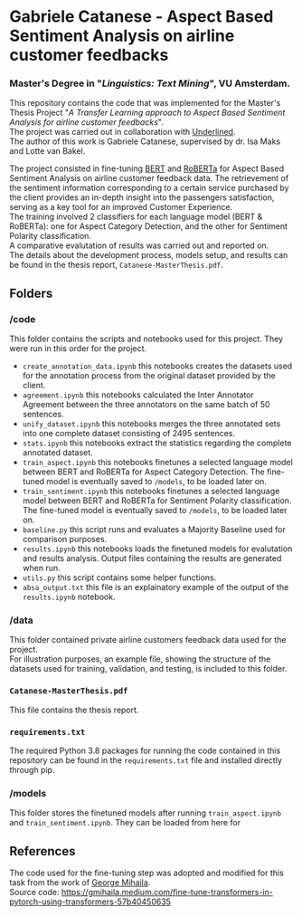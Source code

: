 # Gabriele Catanese - Aspect Based Sentiment Analysis on airline customer feedbacks
### Master's Degree in "*Linguistics: Text Mining*", VU Amsterdam.
This repository contains the code that was implemented for the Master's Thesis Project "*A Transfer Learning approach to Aspect Based Sentiment Analysis for airline customer feedbacks*".\
The project was carried out in collaboration with [Underlined](https://underlined.nl/).\
The author of this work is Gabriele Catanese, supervised by dr. Isa Maks and Lotte van Bakel.



The project consisted in fine-tuning [BERT](https://huggingface.co/bert-base-uncased) and [RoBERTa](https://huggingface.co/roberta-base) for Aspect Based Sentiment Analysis on airline customer feedback data. The retrievement of the sentiment information corresponding to a certain service purchased by the client provides an in-depth insight into the passengers satisfaction, serving as a key tool for an improved Customer Experience.\
The training involved 2 classifiers for each language model (BERT & RoBERTa): one for Aspect Category Detection, and the other for Sentiment Polarity classification.\
A comparative evalutation of results was carried out and reported on.\
The details about the development process, models setup, and results can be found in the thesis report, `Catanese-MasterThesis.pdf`.



## Folders
### /code
This folder contains the scripts and notebooks used for this project. They were run in this order for the project.

* `create_annotation_data.ipynb` this notebooks creates the datasets used for the annotation process from the original dataset provided by the client.
* `agreement.ipynb` this notebooks calculated the Inter Annotator Agreement between the three annotators on the same batch of 50 sentences.
* `unify_dataset.ipynb` this notebooks merges the three annotated sets into one complete dataset consisting of 2495 sentences.
* `stats.ipynb` this notebooks extract the statistics regarding the complete annotated dataset.
* `train_aspect.ipynb` this notebooks finetunes a selected language model between BERT and RoBERTa for Aspect Category Detection. The fine-tuned model is eventually saved to `/models`, to be loaded later on.
* `train_sentiment.ipynb` this notebooks finetunes a selected language model between BERT and RoBERTa for Sentiment Polarity classification. The fine-tuned model is eventually saved to `/models`, to be loaded later on.
* `baseline.py` this script runs and evaluates a Majority Baseline used for comparison purposes.
* `results.ipynb` this notebooks loads the finetuned models for evalutation and results analysis. Output files containing the results are generated when run.
* `utils.py` this script contains some helper functions.
* `absa_output.txt` this file is an explainatory example of the output of the `results.ipynb` notebook. 


### /data
This folder contained private airline customers feedback data used for the project.\
For illustration purposes, an example file, showing the structure of the datasets used for training, validation, and testing, is included to this folder.

### `Catanese-MasterThesis.pdf`
This file contains the thesis report.

### `requirements.txt`
The required Python 3.8 packages for running the code contained in this repository can be found in the `requirements.txt` file and installed directly through pip.

### /models
This folder stores the finetuned models after running `train_aspect.ipynb` and `train_sentiment.ipynb`. They can be loaded from here for 

## References
The code used for the fine-tuning step was adopted and modified for this task from the work of [George Mihaila](https://github.com/gmihaila).\
Source code: https://gmihaila.medium.com/fine-tune-transformers-in-pytorch-using-transformers-57b40450635
